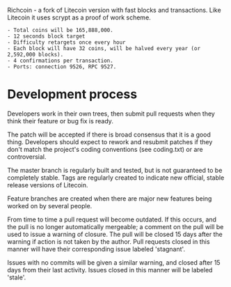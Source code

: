 Richcoin - a fork of Litecoin version with fast blocks and transactions. Like Litecoin it uses scrypt as a proof of work scheme.

	- Total coins will be 165,888,000.
	- 12 seconds block target
	- Difficulty retargets once every hour
	- Each block will have 32 coins, will be halved every year (or 2,592,000 blocks).
	- 4 confirmations per transaction.
	- Ports: connection 9526, RPC 9527.

Development process
===================

Developers work in their own trees, then submit pull requests when
they think their feature or bug fix is ready.

The patch will be accepted if there is broad consensus that it is a
good thing.  Developers should expect to rework and resubmit patches
if they don't match the project's coding conventions (see coding.txt)
or are controversial.

The master branch is regularly built and tested, but is not guaranteed
to be completely stable. Tags are regularly created to indicate new
official, stable release versions of Litecoin.

Feature branches are created when there are major new features being
worked on by several people.

From time to time a pull request will become outdated. If this occurs, and
the pull is no longer automatically mergeable; a comment on the pull will
be used to issue a warning of closure. The pull will be closed 15 days
after the warning if action is not taken by the author. Pull requests closed
in this manner will have their corresponding issue labeled 'stagnant'.

Issues with no commits will be given a similar warning, and closed after
15 days from their last activity. Issues closed in this manner will be 
labeled 'stale'. 
